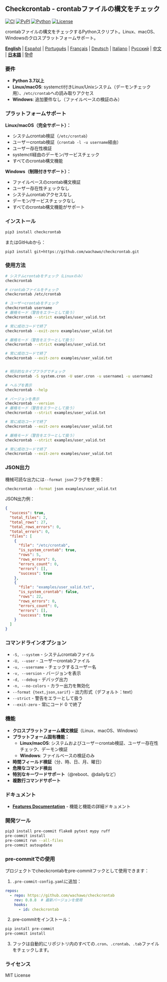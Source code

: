 ## Checkcrontab - crontabファイルの構文をチェック

[![CI](https://github.com/wachawo/checkcrontab/actions/workflows/ci.yml/badge.svg)](https://github.com/wachawo/checkcrontab/actions/workflows/ci.yml)
[![PyPI](https://img.shields.io/pypi/v/checkcrontab.svg)](https://pypi.org/project/checkcrontab/)
[![Python](https://img.shields.io/pypi/pyversions/checkcrontab.svg)](https://pypi.org/project/checkcrontab/)
[![License](https://img.shields.io/badge/license-MIT-blue.svg)](https://github.com/wachawo/checkcrontab/blob/main/LICENSE)

crontabファイルの構文をチェックするPythonスクリプト。Linux、macOS、Windowsのクロスプラットフォームサポート。

**[English](https://github.com/wachawo/checkcrontab/blob/main/README.md)** | [Español](https://github.com/wachawo/checkcrontab/blob/main/docs/README_ES.md) | [Português](https://github.com/wachawo/checkcrontab/blob/main/docs/README_PT.md) | [Français](https://github.com/wachawo/checkcrontab/blob/main/docs/README_FR.md) | [Deutsch](https://github.com/wachawo/checkcrontab/blob/main/docs/README_DE.md) | [Italiano](https://github.com/wachawo/checkcrontab/blob/main/docs/README_IT.md) | [Русский](https://github.com/wachawo/checkcrontab/blob/main/docs/README_RU.md) | [中文](https://github.com/wachawo/checkcrontab/blob/main/docs/README_ZH.md) | **[日本語](https://github.com/wachawo/checkcrontab/blob/main/docs/README_JA.md)** | [हिन्दी](https://github.com/wachawo/checkcrontab/blob/main/docs/README_HI.md)

### 要件

- **Python 3.7以上**
- **Linux/macOS**: systemctl付きLinux/Unixシステム（デーモンチェック用）、`/etc/crontab`への読み取りアクセス
- **Windows**: 追加要件なし（ファイルベースの検証のみ）

### プラットフォームサポート

**Linux/macOS（完全サポート）：**
- システムcrontab検証（`/etc/crontab`）
- ユーザーcrontab検証（`crontab -l -u username`経由）
- ユーザー存在性検証
- systemctl経由のデーモン/サービスチェック
- すべてのcrontab構文機能

**Windows（制限付きサポート）：**
- ファイルベースのcrontab構文検証
- ユーザー存在性チェックなし
- システムcrontabアクセスなし
- デーモン/サービスチェックなし
- すべてのcrontab構文機能がサポート

### インストール

```bash
pip3 install checkcrontab
```

またはGitHubから：

```bash
pip3 install git+https://github.com/wachawo/checkcrontab.git
```

### 使用方法

```bash
# システムcrontabをチェック（Linuxのみ）
checkcrontab

# crontabファイルをチェック
checkcrontab /etc/crontab

# ユーザーcrontabをチェック
checkcrontab username
# 厳格モード（警告をエラーとして扱う）
checkcrontab --strict examples/user_valid.txt

# 常に成功コードで終了
checkcrontab --exit-zero examples/user_valid.txt

# 厳格モード（警告をエラーとして扱う）
checkcrontab --strict examples/user_valid.txt

# 常に成功コードで終了
checkcrontab --exit-zero examples/user_valid.txt


# 明示的なタイプフラグでチェック
checkcrontab -S system.cron -U user.cron -u username1 -u username2

# ヘルプを表示
checkcrontab --help

# バージョンを表示
checkcrontab --version
# 厳格モード（警告をエラーとして扱う）
checkcrontab --strict examples/user_valid.txt

# 常に成功コードで終了
checkcrontab --exit-zero examples/user_valid.txt

# 厳格モード（警告をエラーとして扱う）
checkcrontab --strict examples/user_valid.txt

# 常に成功コードで終了
checkcrontab --exit-zero examples/user_valid.txt

```

### JSON出力

機械可読な出力には`--format json`フラグを使用：

```bash
checkcrontab --format json examples/user_valid.txt
```

JSON出力例：

```json
{
  "success": true,
  "total_files": 2,
  "total_rows": 27,
  "total_rows_errors": 0,
  "total_errors": 0,
  "files": [
    {
      "file": "/etc/crontab",
      "is_system_crontab": true,
      "rows": 5,
      "rows_errors": 0,
      "errors_count": 0,
      "errors": [],
      "success": true
    },
    {
      "file": "examples/user_valid.txt",
      "is_system_crontab": false,
      "rows": 22,
      "rows_errors": 0,
      "errors_count": 0,
      "errors": [],
      "success": true
    }
  ]
}
```

### コマンドラインオプション

- `-S, --system` - システムcrontabファイル
- `-U, --user` - ユーザーcrontabファイル
- `-u, --username` - チェックするユーザー名
- `-v, --version` - バージョンを表示
- `-d, --debug` - デバッグ出力
- `-n, --no-colors` - カラー出力を無効化
- `--format {text,json,sarif}` - 出力形式（デフォルト：text）
- `--strict` - 警告をエラーとして扱う
- `--exit-zero` - 常にコード 0 で終了

### 機能

- **クロスプラットフォーム構文検証**（Linux、macOS、Windows）
- **プラットフォーム固有機能：**
  - **Linux/macOS**: システムおよびユーザーcrontab検証、ユーザー存在性チェック、デーモン検証
  - **Windows**: ファイルベースの検証のみ
- **時間フィールド検証**（分、時、日、月、曜日）
- **危険なコマンド検出**
- **特別なキーワードサポート**（@reboot、@dailyなど）
- **複数行コマンドサポート**

### ドキュメント

- **[Features Documentation](https://github.com/wachawo/checkcrontab/blob/main/docs/FEATURES.md)** - 機能と機能の詳細ドキュメント

### 開発ツール

```bash
pip3 install pre-commit flake8 pytest mypy ruff
pre-commit install
pre-commit run --all-files
pre-commit autoupdate
```

### pre-commitでの使用

プロジェクトでcheckcrontabをpre-commitフックとして使用できます：

1. `.pre-commit-config.yaml`に追加：

```yaml
repos:
  - repo: https://github.com/wachawo/checkcrontab
    rev: 0.0.8  # 最新バージョンを使用
    hooks:
      - id: checkcrontab
```

2. pre-commitをインストール：

```bash
pip install pre-commit
pre-commit install
```

3. フックは自動的にリポジトリ内のすべての`.cron`、`.crontab`、`.tab`ファイルをチェックします。

### ライセンス

MIT License
